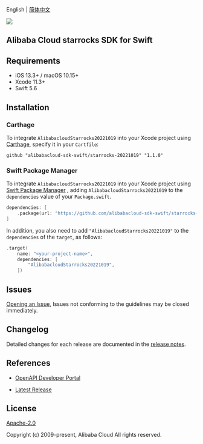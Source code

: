 English | [简体中文](README-CN.md)

![](https://aliyunsdk-pages.alicdn.com/icons/AlibabaCloud.svg)

## Alibaba Cloud starrocks SDK for Swift

## Requirements

- iOS 13.3+ / macOS 10.15+
- Xcode 11.3+
- Swift 5.6

## Installation

### Carthage

To integrate `AlibabacloudStarrocks20221019` into your Xcode project using [Carthage](https://github.com/Carthage/Carthage), specify it in your `Cartfile`:

```ogdl
github "alibabacloud-sdk-swift/starrocks-20221019" "1.1.0"
```

### Swift Package Manager

To integrate `AlibabacloudStarrocks20221019` into your Xcode project using [Swift Package Manager](https://swift.org/package-manager/) , adding `AlibabacloudStarrocks20221019` to the `dependencies` value of your `Package.swift`.

```swift
dependencies: [
    .package(url: "https://github.com/alibabacloud-sdk-swift/starrocks-20221019.git", from: "1.1.0")
]
```

In addition, you also need to add `"AlibabacloudStarrocks20221019"` to the `dependencies` of the `target`, as follows:

```swift
.target(
    name: "<your-project-name>",
    dependencies: [
        "AlibabacloudStarrocks20221019",
    ])
```

## Issues

[Opening an Issue](https://github.com/alibabacloud-sdk-swift/starrocks-20221019/issues/new), Issues not conforming to the guidelines may be closed immediately.

## Changelog

Detailed changes for each release are documented in the [release notes](./ChangeLog.txt).

## References

* [OpenAPI Developer Portal](https://next.api.alibabacloud.com/home)
- [Latest Release](https://github.com/alibabacloud-sdk-swift/starrocks-20221019)

## License

[Apache-2.0](http://www.apache.org/licenses/LICENSE-2.0)

Copyright (c) 2009-present, Alibaba Cloud All rights reserved.

